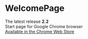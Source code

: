 # WelcomePage
The latest release <strong>2.2</strong><br>
Start page for Google Chrome browser<br>
<a href="https://chrome.google.com/webstore/detail/welcomepage/jigianpegfcffonfkgmailhacnccobaj">Available in the Chrome Web Store</a>
